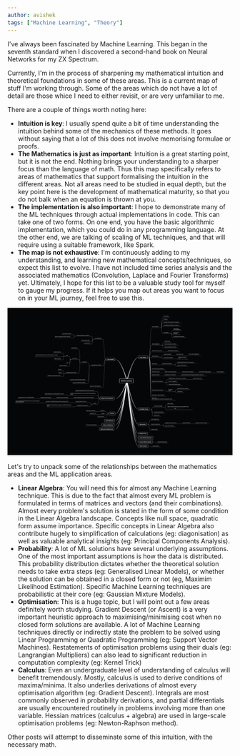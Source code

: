 ```yaml
---
author: avishek
tags: ["Machine Learning", "Theory"]
---
```


I've always been fascinated by Machine Learning. This began in the seventh standard when I discovered a second-hand book on Neural Networks for my ZX Spectrum.

Currently, I'm in the process of sharpening my mathematical intuition and theoretical foundations in some of these areas. This is a current map of stuff I'm working through. Some of the areas which do not have a lot of detail are those whice I need to either revisit, or are very unfamiliar to me.

There are a couple of things worth noting here:

- **Intuition is key**: I usually spend quite a bit of time understanding the intuition behind some of the mechanics of these methods. It goes without saying that a lot of this does not involve memorising formulae or proofs.
- **The Mathematics is just as important**: Intuition is a great starting point, but it is not the end. Nothing brings your understanding to a sharper focus than the language of math. Thus this map specifically refers to areas of mathematics that support formalising the intuition in the different areas. Not all areas need to be studied in equal depth, but the key point here is the development of mathematical maturity, so that you do not balk when an equation is thrown at you.
- **The implementation is also important**: I hope to demonstrate many of the ML techniques through actual implementations in code. This can take one of two forms. On one end, you have the basic algorithmic implementation, which you could do in any programming language. At the other end, we are talking of scaling of ML techniques, and that will require using a suitable framework, like Spark.
- **The map is not exhaustive**: I'm continuously adding to my understanding, and learning new mathematical concepts/techniques, so expect this list to evolve. I have not included time series analysis and the associated mathematics (Convolution, Laplace and Fourier Transforms) yet. Ultimately, I hope for this list to be a valuable study tool for myself to gauge my progress. If it helps you map out areas you want to focus on in your ML journey, feel free to use this.

![Machine Learning Theory Map](/assets/machine-learning-theory-map.png)

Let's try to unpack some of the relationships between the mathematics areas and the ML application areas.

- **Linear Algebra**: You will need this for almost any Machine Learning technique. This is due to the fact that almost every ML problem is formulated in terms of matrices and vectors (and their combinations). Almost every problem's solution is stated in the form of some condition in the Linear Algebra landscape. Concepts like null space, quadratic form assume importance. Specific concepts in Linear Algebra also contribute hugely to simplification of calculations (eg: diagonisation) as well as valuable analytical insights (eg: Principal Components Analysis).
- **Probability**: A lot of ML solutions have several underlying assumptions. One of the most important assumptions is how the data is distributed. This probability distribution dictates whether the theoretical solution needs to take extra steps (eg: Generalised Linear Models), or whether the solution can be obtained in a closed form or not (eg, Maximim Likelihood Estimation). Specific Machine Learning techniques are probabilistic at their core (eg: Gaussian Mixture Models).
- **Optimisation**: This is a huge topic, but I will point out a few areas definitely worth studying. Gradient Descent (or Ascent) is a very important heuristic approach to maximising/minimising cost when no closed form solutions are available. A lot of Machine Learning techniques directly or indirectly state the problem to be solved using Linear Programming or Quadratic Programming (eg: Support Vector Machines). Restatements of optimisation problems using their duals (eg: Langrangian Multipliers) can also lead to significant reduction in computation complexity (eg: Kernel Trick)
- **Calculus**: Even an undergraduate level of understanding of calculus will benefit tremendously. Mostly, calculus is used to derive conditions of maxima/minima. It also underlies derivations of almost every optimisation algorithm (eg: Gradient Descent). Integrals are most commonly observed in probability derivations, and partial differentials are usually encountered routinely in problems involving more than one variable. Hessian matrices (calculus + algebra) are used in large-scale optimisation problems (eg: Newton-Raphson method).

Other posts will attempt to disseminate some of this intuition, with the necessary math.
